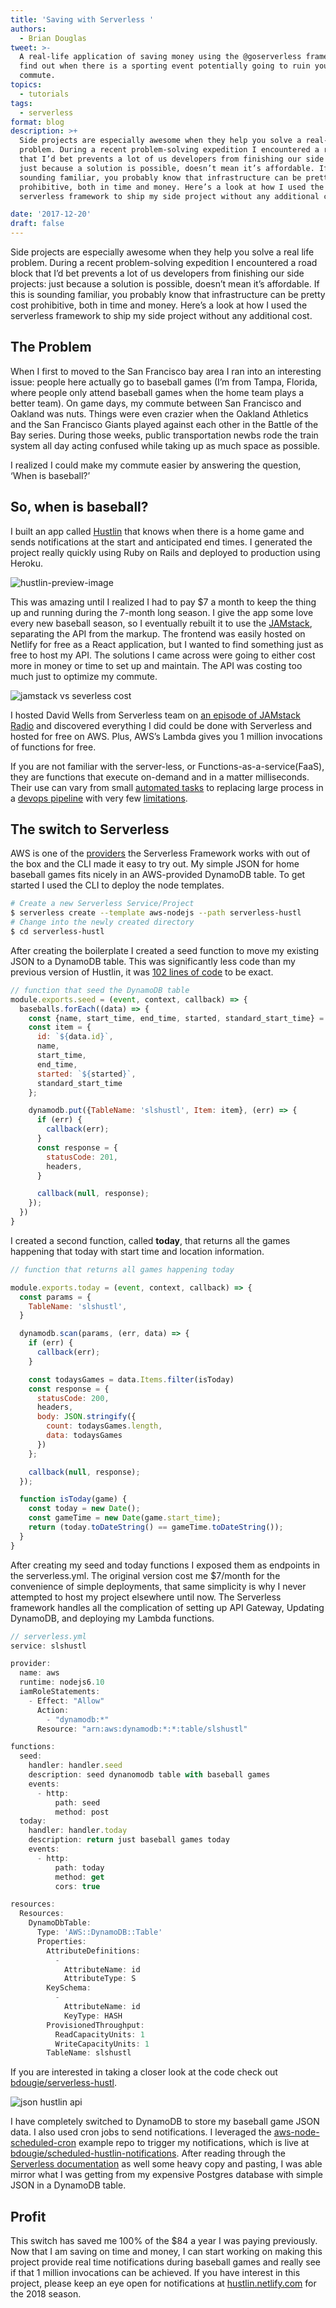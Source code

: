 ```yaml
---
title: 'Saving with Serverless '
authors:
  - Brian Douglas
tweet: >-
  A real-life application of saving money using the @goserverless framework to
  find out when there is a sporting event potentially going to ruin your
  commute.
topics:
  - tutorials
tags:
  - serverless
format: blog
description: >+
  Side projects are especially awesome when they help you solve a real-life
  problem. During a recent problem-solving expedition I encountered a roadblock
  that I’d bet prevents a lot of us developers from finishing our side projects:
  just because a solution is possible, doesn’t mean it’s affordable. If this is
  sounding familiar, you probably know that infrastructure can be pretty cost
  prohibitive, both in time and money. Here’s a look at how I used the
  serverless framework to ship my side project without any additional cost.

date: '2017-12-20'
draft: false
---
```

Side projects are especially awesome when they help you solve a real life problem. During a recent problem-solving expedition I encountered a road block that I’d bet prevents a lot of us developers from finishing our side projects: just because a solution is possible, doesn’t mean it’s affordable. If this is sounding familiar, you probably know that infrastructure can be pretty cost prohibitive, both in time and money. Here’s a look at how I used the serverless framework to ship my side project without any additional cost.

## The Problem

When I first to moved to the San Francisco bay area I ran into an interesting issue: people here actually go to baseball games (I’m from Tampa, Florida, where people only attend baseball games when the home team plays a better team). On game days, my commute between San Francisco and Oakland was nuts. Things were even crazier when the Oakland Athletics and the San Francisco Giants played against each other in the Battle of the Bay series. During those weeks, public transportation newbs rode the train system all day acting confused while taking up as much space as possible.

I realized I could make my commute easier by answering the question, ‘When is baseball?’

## So, when is baseball?

I built an app called [Hustlin](http://hustlin.netlify.com/) that knows when there is a home game and sends notifications at the start and anticipated end times.  I generated the project really quickly using Ruby on Rails and deployed to production using Heroku.

![hustlin-preview-image](/img/blog/hustlin.png)

This was amazing until I realized I had to pay $7 a month to keep the thing up and running during the 7-month long season. I give the app some love every new baseball season, so I eventually rebuilt it to use the [JAMstack](https://jamstack.org/), separating the API from the markup. The frontend was easily hosted on Netlify for free as a React application, but I wanted to find something just as free to host my API. The solutions I came across were going to either cost more in money or time to set up and maintain. The API was costing too much just to optimize my commute.

![jamstack vs severless cost](/img/blog/jam-servlerss-cost.png)

I hosted David Wells from Serverless team on [an episode of JAMstack Radio](/blog/2016/10/28/the-serverless-framework--aws-lambda/) and discovered everything I did could be done with Serverless and hosted for free on AWS. Plus, AWS’s Lambda gives you 1 million invocations of functions for free.

If you are not familiar with the server-less, or Functions-as-a-service(FaaS), they are functions that execute on-demand and in a matter milliseconds. Their use can vary from small [automated tasks](https://hackernoon.com/serverless-is-about-automation-not-functions-3f816c90ce61) to replacing large process in a [devops pipeline](https://serverless.com/blog/going-serverless-at-bandlab/) with very few [limitations](https://serverlesscode.com/post/aws-lambda-limitations/).

## The switch to Serverless

AWS is one of the [providers](https://serverless.com/framework/docs/providers/) the Serverless Framework works with out of the box and the CLI made it easy to try out. My simple JSON for home baseball games fits nicely in an AWS-provided DynamoDB table. To get started I used the CLI to deploy the node templates.

```sh
# Create a new Serverless Service/Project
$ serverless create --template aws-nodejs --path serverless-hustl
# Change into the newly created directory
$ cd serverless-hustl
```

After creating the boilerplate I created a seed function to move my existing JSON to a DynamoDB table. This was significantly less code than my previous version of Hustlin, it was [102 lines of code](https://github.com/bdougie/serverless-hustl/blob/master/handler.js) to be exact.

```js
// function that seed the DynamoDB table
module.exports.seed = (event, context, callback) => {
  baseballs.forEach((data) => {
    const {name, start_time, end_time, started, standard_start_time} = data;
    const item = {
      id: `${data.id}`,
      name,
      start_time,
      end_time,
      started: `${started}`,
      standard_start_time
    };

    dynamodb.put({TableName: 'slshustl', Item: item}, (err) => {
      if (err) {
        callback(err);
      }
      const response = {
        statusCode: 201,
        headers,
      }

      callback(null, response);
    });
  })
}
```

I created a second function, called **today**, that returns all the games happening that today with start time and location information.

```js
// function that returns all games happening today

module.exports.today = (event, context, callback) => {
  const params = {
    TableName: 'slshustl',
  }

  dynamodb.scan(params, (err, data) => {
    if (err) {
      callback(err);
    }

    const todaysGames = data.Items.filter(isToday)
    const response = {
      statusCode: 200,
      headers,
      body: JSON.stringify({
        count: todaysGames.length,
        data: todaysGames
      })
    };

    callback(null, response);
  });

  function isToday(game) {
    const today = new Date();
    const gameTime = new Date(game.start_time);
    return (today.toDateString() == gameTime.toDateString());
  }
}
```

After creating my seed and today functions I exposed them as endpoints in the serverless.yml. The original version cost me $7/month for the convenience of simple deployments, that same simplicity is why I never attempted to host my project elsewhere until now. The Serverless framework handles all the complication of setting up API Gateway, Updating DynamoDB, and deploying my Lambda functions.

```js
// serverless.yml
service: slshustl

provider:
  name: aws
  runtime: nodejs6.10
  iamRoleStatements:
    - Effect: "Allow"
      Action:
        - "dynamodb:*"
      Resource: "arn:aws:dynamodb:*:*:table/slshustl"

functions:
  seed:
    handler: handler.seed
    description: seed dynanomodb table with baseball games
    events:
      - http:
          path: seed
          method: post
  today:
    handler: handler.today
    description: return just baseball games today
    events:
      - http:
          path: today
          method: get
          cors: true

resources:
  Resources:
    DynamoDbTable:
      Type: 'AWS::DynamoDB::Table'
      Properties:
        AttributeDefinitions:
          -
            AttributeName: id
            AttributeType: S
        KeySchema:
          -
            AttributeName: id
            KeyType: HASH
        ProvisionedThroughput:
          ReadCapacityUnits: 1
          WriteCapacityUnits: 1
        TableName: slshustl
```

If you are interested in taking a closer look at the code check out[ bdougie/serverless-hustl](https://github.com/bdougie/serverless-hustl).

![json hustlin api](/img/blog/json-hustlin-example.png)

I have completely switched to DynamoDB to store my baseball game JSON data. I also used cron jobs to send notifications. I leveraged the [aws-node-scheduled-cron](https://github.com/serverless/examples/tree/master/aws-node-scheduled-cron) example repo to trigger my notifications, which is live at [bdougie/scheduled-hustlin-notifications](https://github.com/bdougie/scheduled-hustlin-notifications). After reading through the [Serverless documentation](https://serverless.com/framework/docs/providers/aws/examples/hello-world/node/) as well some heavy copy and pasting, I was able mirror what I was getting from my expensive Postgres database with simple JSON in a DynamoDB table.  

## Profit

This switch has saved me 100% of the $84 a year I was paying previously. Now that I am saving on time and money, I can start working on making this project provide real time notifications during baseball games and really see if that 1 million invocations can be achieved. If you have interest in this project, please keep an eye open for notifications at [hustlin.netlify.com](http://hustlin.netlify.com/) for the 2018 season.
